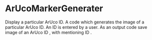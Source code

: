 # ArUcoMarkerGenerater
Display a particular ArUco ID.
A code which generates the image of a particular ArUco ID.
An ID is entered by a user.
As an output code save image of an ArUco ID , with mentioning ID .
